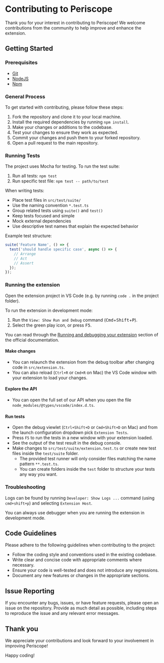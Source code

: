 # Contributing to Periscope

Thank you for your interest in contributing to Periscope! We welcome contributions from the community to help improve and enhance the extension.

## Getting Started

### Prerequisites

- [Git](https://git-scm.com/)
- [NodeJS](https://nodejs.org/en/)
- [Npm](https://www.npmjs.com/get-npm)

### General Process

To get started with contributing, please follow these steps:

1. Fork the repository and clone it to your local machine.
2. Install the required dependencies by running `npm install`.
3. Make your changes or additions to the codebase.
4. Test your changes to ensure they work as expected.
5. Commit your changes and push them to your forked repository.
6. Open a pull request to the main repository.

### Running Tests

The project uses Mocha for testing. To run the test suite:

1. Run all tests: `npm test`
2. Run specific test file: `npm test -- path/to/test`

When writing tests:

- Place test files in `src/test/suite/`
- Use the naming convention `*.test.ts`
- Group related tests using `suite()` and `test()`
- Keep tests focused and simple
- Mock external dependencies
- Use descriptive test names that explain the expected behavior

Example test structure:

```typescript
suite('Feature Name', () => {
  test('should handle specific case', async () => {
    // Arrange
    // Act
    // Assert
  });
});
```

### Running the extension

Open the extension project in VS Code (e.g. by running `code .` in the project folder).

To run the extension in development mode:

1. Run the `View: Show Run and Debug` command (<kbd>Cmd</kbd>+<kbd>Shift</kbd>+<kbd>P</kbd>).
1. Select the green play icon, or press <kbd>F5</kbd>.

You can read through the [Running and debugging your extension](https://code.visualstudio.com/api/working-with-extensions/bundling-extension#run-the-extension) section of the official documentation.

#### Make changes

- You can relaunch the extension from the debug toolbar after changing code in `src/extension.ts`.
- You can also reload (`Ctrl+R` or `Cmd+R` on Mac) the VS Code window with your extension to load your changes.

#### Explore the API

- You can open the full set of our API when you open the file `node_modules/@types/vscode/index.d.ts`.

#### Run tests

- Open the debug viewlet (`Ctrl+Shift+D` or `Cmd+Shift+D` on Mac) and from the launch configuration dropdown pick `Extension Tests`.
- Press `F5` to run the tests in a new window with your extension loaded.
- See the output of the test result in the debug console.
- Make changes to `src/test/suite/extension.test.ts` or create new test files inside the `test/suite` folder.
  - The provided test runner will only consider files matching the name pattern `**.test.ts`.
  - You can create folders inside the `test` folder to structure your tests any way you want.

### Troubleshooting

Logs can be found by running `Developer: Show Logs ...` command (using `cmd+shift+p`) and selecting `Extension Host`.

You can always use debugger when you are running the extension in development mode.

## Code Guidelines

Please adhere to the following guidelines when contributing to the project:

- Follow the coding style and conventions used in the existing codebase.
- Write clear and concise code with appropriate comments where necessary.
- Ensure your code is well-tested and does not introduce any regressions.
- Document any new features or changes in the appropriate sections.

## Issue Reporting

If you encounter any bugs, issues, or have feature requests, please open an issue on the repository. Provide as much detail as possible, including steps to reproduce the issue and any relevant error messages.

## Thank you

We appreciate your contributions and look forward to your involvement in improving Periscope!

Happy coding!
